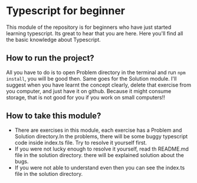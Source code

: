 # Typescript for beginner

This module of the repository is for beginners who have just started learning typescript. Its great to hear that you are here. Here you'll find all the basic knowledge about Typescript.

## How to run the project?

All you have to do is to open Problem directory in the terminal and run `npm install`, you will be good then. Same goes for the Solution module.
I'll suggest when you have learnt the concept clearly, delete that exercise from you computer, and just have it on github. Because it might consume storage, that is not good for you if you work on small computers!!

## How to take this module?

- There are exercises in this module, each exercise has a Problem and Solution directory.In the problems, there will be some buggy typescript code inside index.ts file. Try to resolve it yourself first.
- If you were not lucky enough to resolve it yourself, read th README.md file in the solution directory. there will be explained solution about the bugs.
- If you were not able to understand even then you can see the index.ts file in the solution directory.
